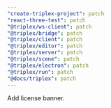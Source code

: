 ```yaml
---
"create-triplex-project": patch
"react-three-test": patch
"@triplex/ws-client": patch
"@triplex/bridge": patch
"@triplex/client": patch
"@triplex/editor": patch
"@triplex/server": patch
"@triplex/scene": patch
"@triplex/electron": patch
"@triplex/run": patch
"@docs/triplex": patch
---
```


Add license banner.
